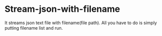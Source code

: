 # Stream-json-with-filename
It streams json text file with filename(file path). All you have to do is simply putting filename list and run.
